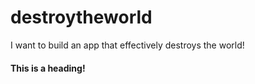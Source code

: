 # destroytheworld
I want to build an app that effectively destroys the world!

#### This is a heading! ####
